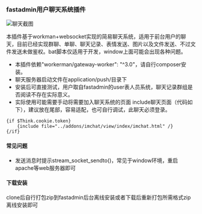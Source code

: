 ### fastadmin用户聊天系统插件

![聊天截图](https://github.com/gittbin/fastadmin_imchat/tree/master/screenshot/pic1.png)

本插件基于workman+websocket实现的简易聊天系统，适用于前台用户的聊天，目前已经实现群聊、单聊、聊天记录、表情发送、图片以及文件发送、不过文件发送未做鉴权。bat脚本仅适用于开发，window上面可能会出现各种问题。

- 本插件依赖"workerman/gateway-worker": "^3.0"，请自行composer安装。
- 聊天服务器启动文件在application/push/目录下
- 安装后可直接测试，用户取自fastadmin的user表人员系统，聊天记录群组是否阅读不存在实际意义。
- 实际使用可能需要手动将需要加入聊天系统的页面 include聊天页面（代码如下），建议放在尾部，容易适配，也可自行调试，此聊天必须登录。
```
{if $Think.cookie.token}
    {include file="../addons/imchat/view/index/imchat.html" /}
{/if}
```

#### 常见问题
- 发送消息时提示stream_socket_sendto()，常见于window环境，重启apache等web服务器即可

#### 下载安装
clone后自行打包zip到fastadmin后台离线安装或者下载后重新打包所需格式zip离线安装即可